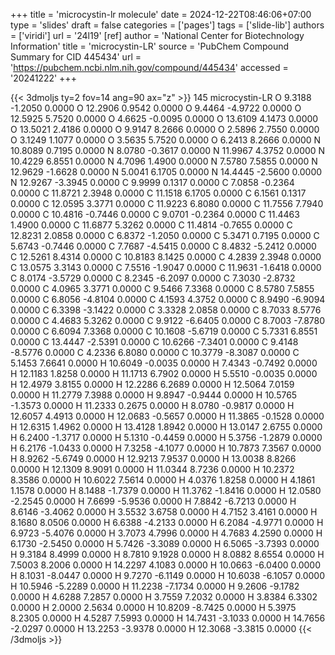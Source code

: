+++
title = 'microcystin-lr molecule'
date = 2024-12-22T08:46:06+07:00
type = 'slides'
draft = false
categories = ['pages']
tags = ['slide-lib']
authors = ['viridi']
url = '24l19'
[ref]
author = 'National Center for Biotechnology Information'
title = 'microcystin-LR'
source = 'PubChem Compound Summary for CID 445434'
url = 'https://pubchem.ncbi.nlm.nih.gov/compound/445434'
accessed = '20241222'
+++
<!--more-->

{{< 3dmoljs ty=2 fov=14 ang=90 ax="z" >}}
145
microcystin-LR
O    9.3188   -1.2050    0.0000 
O   12.2906    0.9542    0.0000 
O    9.4464   -4.9722    0.0000 
O   12.5925    5.7520    0.0000 
O    4.6625   -0.0095    0.0000 
O   13.6109    4.1473    0.0000 
O   13.5021    2.4186    0.0000 
O    9.9147    8.2666    0.0000 
O    2.5896    2.7550    0.0000 
O    3.1249    1.1077    0.0000 
O    3.5635    5.7520    0.0000 
O    6.2413    8.2666    0.0000 
N   10.8089    0.7195    0.0000 
N    8.0780   -0.3617    0.0000 
N   11.9967    4.3752    0.0000 
N   10.4229    6.8551    0.0000 
N    4.7096    1.4900    0.0000 
N    7.5780    7.5855    0.0000 
N   12.9629   -1.6628    0.0000 
N    5.0041    6.1705    0.0000 
N   14.4445   -2.5600    0.0000 
N   12.9267   -3.3945    0.0000 
C    9.9999    0.1317    0.0000
C    7.0858   -0.2364    0.0000
C   11.8721    2.3948    0.0000
C   11.1518    6.1705    0.0000
C    6.1561    0.1317    0.0000
C   12.0595    3.3771    0.0000
C   11.9223    6.8080    0.0000 
C   11.7556    7.7940    0.0000 
C   10.4816   -0.7446    0.0000 
C    9.0701   -0.2364    0.0000 
C   11.4463    1.4900    0.0000 
C   11.6877    5.3262    0.0000 
C   11.4814   -0.7655    0.0000 
C   12.8231    2.0858    0.0000 
C    6.8372   -1.2050    0.0000 
C    5.3471    0.7195    0.0000 
C    5.6743   -0.7446    0.0000 
C    7.7687   -4.5415    0.0000
C    8.4832   -5.2412    0.0000
C   12.5261    8.4314    0.0000 
C   10.8183    8.1425    0.0000 
C    4.2839    2.3948    0.0000
C   13.0575    3.3143    0.0000 
C    7.5516   -1.9047    0.0000 
C   11.9631   -1.6418    0.0000 
C    8.0174   -3.5729    0.0000 
C    8.2345   -6.2097    0.0000 
C    7.3030   -2.8732    0.0000 
C    4.0965    3.3771    0.0000 
C    9.5466    7.3368    0.0000 
C    8.5780    7.5855    0.0000
C    6.8056   -4.8104    0.0000 
C    4.1593    4.3752    0.0000 
C    8.9490   -6.9094    0.0000 
C    6.3398   -3.1422    0.0000 
C    3.3328    2.0858    0.0000 
C    8.7033    8.5776    0.0000 
C    4.4683    5.3262    0.0000 
C    9.9122   -6.6405    0.0000 
C    8.7003   -7.8780    0.0000 
C    6.6094    7.3368    0.0000 
C   10.1608   -5.6719    0.0000 
C    5.7331    6.8551    0.0000 
C   13.4447   -2.5391    0.0000 
C   10.6266   -7.3401    0.0000 
C    9.4148   -8.5776    0.0000 
C    4.2336    6.8080    0.0000 
C   10.3779   -8.3087    0.0000 
C    5.1453    7.6641    0.0000 
H   10.6049   -0.0035    0.0000 
H    7.4343   -0.7492    0.0000 
H   12.1183    1.8258    0.0000 
H   11.1713    6.7902    0.0000 
H    5.5510   -0.0035    0.0000 
H   12.4979    3.8155    0.0000 
H   12.2286    6.2689    0.0000 
H   12.5064    7.0159    0.0000 
H   11.2779    7.3988    0.0000 
H    9.8947   -0.9444    0.0000 
H   10.5765   -1.3573    0.0000 
H   11.2333    0.2675    0.0000 
H    8.0780   -0.9817    0.0000 
H   12.6057    4.4913    0.0000 
H   12.0683   -0.5657    0.0000 
H   11.3865   -0.1528    0.0000 
H   12.6315    1.4962    0.0000 
H   13.4128    1.8942    0.0000 
H   13.0147    2.6755    0.0000 
H    6.2400   -1.3717    0.0000 
H    5.1310   -0.4459    0.0000 
H    5.3756   -1.2879    0.0000 
H    6.2176   -1.0433    0.0000 
H    7.3258   -4.1077    0.0000 
H   10.7873    7.3567    0.0000 
H    8.9262   -5.6749    0.0000 
H   12.9213    7.9537    0.0000 
H   13.0038    8.8266    0.0000 
H   12.1309    8.9091    0.0000 
H   11.0344    8.7236    0.0000 
H   10.2372    8.3586    0.0000 
H   10.6022    7.5614    0.0000 
H    4.0376    1.8258    0.0000 
H    4.1861    1.1578    0.0000 
H    8.1488   -1.7379    0.0000 
H   11.3762   -1.8416    0.0000 
H   12.0580   -2.2545    0.0000 
H    7.6699   -5.9536    0.0000 
H    7.8842   -6.7213    0.0000 
H    8.6146   -3.4062    0.0000 
H    3.5532    3.6758    0.0000 
H    4.7152    3.4161    0.0000 
H    8.1680    8.0506    0.0000 
H    6.6388   -4.2133    0.0000 
H    6.2084   -4.9771    0.0000 
H    6.9723   -5.4076    0.0000 
H    3.7073    4.7996    0.0000 
H    4.7683    4.2590    0.0000 
H    6.1730   -2.5450    0.0000 
H    5.7426   -3.3089    0.0000 
H    6.5065   -3.7393    0.0000 
H    9.3184    8.4999    0.0000 
H    8.7810    9.1928    0.0000 
H    8.0882    8.6554    0.0000 
H    7.5003    8.2006    0.0000 
H   14.2297    4.1083    0.0000 
H   10.0663   -6.0400    0.0000 
H    8.1031   -8.0447    0.0000 
H    9.7270   -6.1149    0.0000 
H   10.6038   -6.1057    0.0000 
H   10.5946   -5.2289    0.0000 
H   11.2238   -7.1734    0.0000 
H    9.2606   -9.1782    0.0000 
H    4.6288    7.2857    0.0000 
H    3.7559    7.2032    0.0000 
H    3.8384    6.3302    0.0000 
H    2.0000    2.5634    0.0000 
H   10.8209   -8.7425    0.0000 
H    5.3975    8.2305    0.0000 
H    4.5287    7.5993    0.0000 
H   14.7431   -3.1033    0.0000 
H   14.7656   -2.0297    0.0000 
H   13.2253   -3.9378    0.0000 
H   12.3068   -3.3815    0.0000 
{{< /3dmoljs >}}
